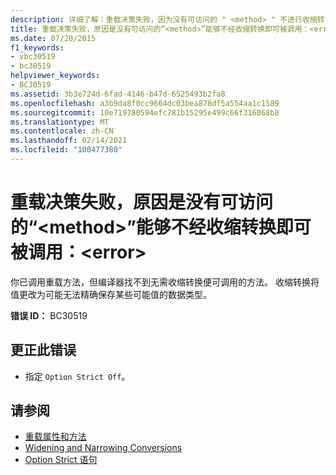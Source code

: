 ```yaml
---
description: 详细了解：重载决策失败，因为没有可访问的 " <method> " 不进行收缩转换即可调用： <error>
title: 重载决策失败，原因是没有可访问的“<method>”能够不经收缩转换即可被调用：<error>
ms.date: 07/20/2015
f1_keywords:
- vbc30519
- bc30519
helpviewer_keywords:
- BC30519
ms.assetid: 3b3e724d-6fad-4146-b47d-6525493b2fa8
ms.openlocfilehash: a3b9da8f0cc9664dc03bea878df5a554aa1c1589
ms.sourcegitcommit: 10e719780594efc781b15295e499c66f316068b8
ms.translationtype: MT
ms.contentlocale: zh-CN
ms.lasthandoff: 02/14/2021
ms.locfileid: "100477380"
---
```

# <a name="overload-resolution-failed-because-no-accessible-method-can-be-called-without-a-narrowing-conversion-error"></a>重载决策失败，原因是没有可访问的“\<method>”能够不经收缩转换即可被调用：\<error>

你已调用重载方法，但编译器找不到无需收缩转换便可调用的方法。 收缩转换将值更改为可能无法精确保存某些可能值的数据类型。  
  
 **错误 ID：** BC30519  
  
## <a name="to-correct-this-error"></a>更正此错误  
  
- 指定 `Option Strict Off`。  
  
## <a name="see-also"></a>请参阅

- [重载属性和方法](../programming-guide/language-features/objects-and-classes/overloaded-properties-and-methods.md)
- [Widening and Narrowing Conversions](../programming-guide/language-features/data-types/widening-and-narrowing-conversions.md)
- [Option Strict 语句](../language-reference/statements/option-strict-statement.md)
